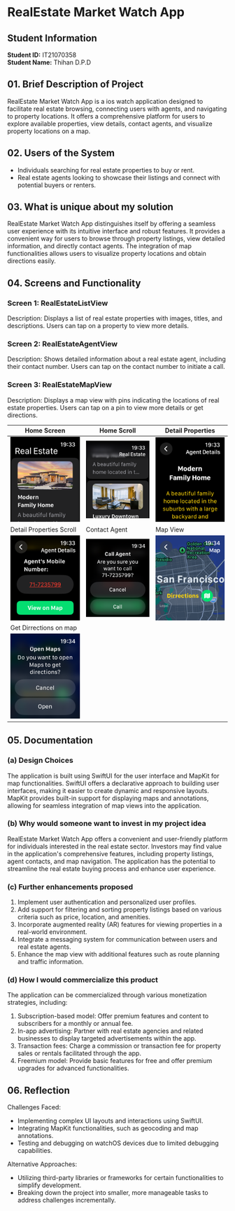 # RealEstate Market Watch App

## Student Information
**Student ID:** IT21070358  
**Student Name:** Thihan D.P.D

## 01. Brief Description of Project
RealEstate Market Watch App is a ios watch application designed to facilitate real estate browsing, connecting users with agents, and navigating to property locations. It offers a comprehensive platform for users to explore available properties, view details, contact agents, and visualize property locations on a map.

## 02. Users of the System
- Individuals searching for real estate properties to buy or rent.
- Real estate agents looking to showcase their listings and connect with potential buyers or renters.

## 03. What is unique about my solution
RealEstate Market Watch App distinguishes itself by offering a seamless user experience with its intuitive interface and robust features. It provides a convenient way for users to browse through property listings, view detailed information, and directly contact agents. The integration of map functionalities allows users to visualize property locations and obtain directions easily.

## 04. Screens and Functionality

### Screen 1: RealEstateListView
Description: Displays a list of real estate properties with images, titles, and descriptions. Users can tap on a property to view more details.

### Screen 2: RealEstateAgentView
Description: Shows detailed information about a real estate agent, including their contact number. Users can tap on the contact number to initiate a call.

### Screen 3: RealEstateMapView
Description: Displays a map view with pins indicating the locations of real estate properties. Users can tap on a pin to view more details or get directions.

| Home Screen | Home Scroll | Detail Properties |
|-------------|-------------|------------------------|
| <img src="Resources/Home.png" alt="Home Screen" width="333"> | <img src="Resources/HomeScroll.png" alt="Detail Prop" width="333"> | <img src="Resources/Detail.png" alt="Detail Prop Directions" width="333"> |
| Detail Properties Scroll | Contact Agent | Map View |
| <img src="Resources/DetailScoll.png" alt="List Prop" width="333"> | <img src="Resources/CallAgent.png" alt="List Prop" width="333"> | <img src="Resources/Map.png" alt="List Prop" width="333"> |
| Get Dirrections on map |  |  |
| <img src="Resources/Dirrections.png" alt="List Prop" width="333"> 

## 05. Documentation 

### (a) Design Choices
The application is built using SwiftUI for the user interface and MapKit for map functionalities. SwiftUI offers a declarative approach to building user interfaces, making it easier to create dynamic and responsive layouts. MapKit provides built-in support for displaying maps and annotations, allowing for seamless integration of map views into the application.

### (b) Why would someone want to invest in my project idea
RealEstate Market Watch App offers a convenient and user-friendly platform for individuals interested in the real estate sector. Investors may find value in the application's comprehensive features, including property listings, agent contacts, and map navigation. The application has the potential to streamline the real estate buying process and enhance user experience.

### (c) Further enhancements proposed
1. Implement user authentication and personalized user profiles.
2. Add support for filtering and sorting property listings based on various criteria such as price, location, and amenities.
3. Incorporate augmented reality (AR) features for viewing properties in a real-world environment.
4. Integrate a messaging system for communication between users and real estate agents.
5. Enhance the map view with additional features such as route planning and traffic information.

### (d) How I would commercialize this product
The application can be commercialized through various monetization strategies, including:
1. Subscription-based model: Offer premium features and content to subscribers for a monthly or annual fee.
2. In-app advertising: Partner with real estate agencies and related businesses to display targeted advertisements within the app.
3. Transaction fees: Charge a commission or transaction fee for property sales or rentals facilitated through the app.
4. Freemium model: Provide basic features for free and offer premium upgrades for advanced functionalities.

## 06. Reflection

Challenges Faced:
- Implementing complex UI layouts and interactions using SwiftUI.
- Integrating MapKit functionalities, such as geocoding and map annotations.
- Testing and debugging on watchOS devices due to limited debugging capabilities.

Alternative Approaches:
- Utilizing third-party libraries or frameworks for certain functionalities to simplify development.
- Breaking down the project into smaller, more manageable tasks to address challenges incrementally.
